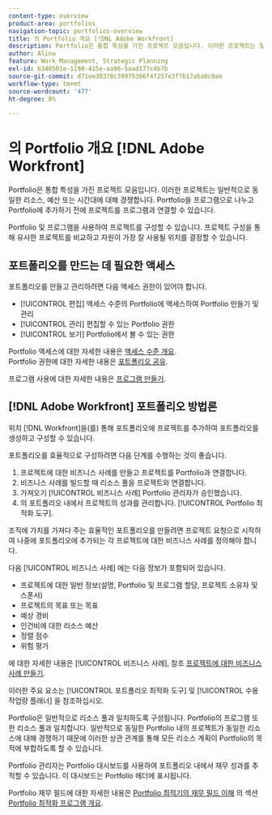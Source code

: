 ```yaml
---
content-type: overview
product-area: portfolios
navigation-topic: portfolios-overview
title: 의 Portfolio 개요 [!DNL Adobe Workfront]
description: Portfolio은 통합 특성을 가진 프로젝트 모음입니다. 이러한 프로젝트는 일반적으로 동일한 리소스, 예산 또는 시간대에 대해 경쟁합니다. Portfolio을 프로그램으로 나누고 Portfolio에 추가하기 전에 프로젝트를 프로그램과 연결할 수 있습니다.
author: Alina
feature: Work Management, Strategic Planning
exl-id: b340501e-1190-415e-aa96-5aad177c4b7b
source-git-commit: d71ee30378c39975366f4f257e3f7b17aba0c0ae
workflow-type: tm+mt
source-wordcount: '477'
ht-degree: 0%

---
```


# 의 Portfolio 개요 [!DNL Adobe Workfront]

<!-- Audited: 1/2024 -->

Portfolio은 통합 특성을 가진 프로젝트 모음입니다. 이러한 프로젝트는 일반적으로 동일한 리소스, 예산 또는 시간대에 대해 경쟁합니다. Portfolio을 프로그램으로 나누고 Portfolio에 추가하기 전에 프로젝트를 프로그램과 연결할 수 있습니다.

Portfolio 및 프로그램을 사용하여 프로젝트를 구성할 수 있습니다. 프로젝트 구성을 통해 유사한 프로젝트를 비교하고 자원이 가장 잘 사용될 위치를 결정할 수 있습니다.

## 포트폴리오를 만드는 데 필요한 액세스

포트폴리오를 만들고 관리하려면 다음 액세스 권한이 있어야 합니다.

* [!UICONTROL 편집] 액세스 수준의 Portfolio에 액세스하여 Portfolio 만들기 및 관리
* [!UICONTROL 관리] 편집할 수 있는 Portfolio 권한
* [!UICONTROL 보기] Portfolio에서 볼 수 있는 권한

Portfolio 액세스에 대한 자세한 내용은 [액세스 수준 개요](../../../administration-and-setup/add-users/access-levels-and-object-permissions/access-levels-overview.md).\
Portfolio 권한에 대한 자세한 내용은 [포트폴리오 공유](../../../workfront-basics/grant-and-request-access-to-objects/share-a-portfolio..md).

프로그램 사용에 대한 자세한 내용은 [프로그램 만들기](../../../manage-work/portfolios/create-and-manage-programs/create-program.md).

## [!DNL Adobe Workfront] 포트폴리오 방법론

위치 [!DNL Workfront]을(를) 통해 포트폴리오에 프로젝트를 추가하여 포트폴리오를 생성하고 구성할 수 있습니다.

포트폴리오를 효율적으로 구성하려면 다음 단계를 수행하는 것이 좋습니다.

1. 프로젝트에 대한 비즈니스 사례를 만들고 프로젝트를 Portfolio과 연결합니다.
1. 비즈니스 사례를 빌드할 때 리소스 풀을 프로젝트와 연결합니다.
1. 가져오기 [!UICONTROL 비즈니스 사례] Portfolio 관리자가 승인했습니다.
1. 의 포트폴리오 내에서 프로젝트의 성과를 관리합니다. [!UICONTROL Portfolio 최적화 도구].

조직에 가치를 가져다 주는 효율적인 포트폴리오를 만들려면 프로젝트 요청으로 시작하여 나중에 포트폴리오에 추가되는 각 프로젝트에 대한 비즈니스 사례를 정의해야 합니다.

다음 [!UICONTROL 비즈니스 사례] 에는 다음 정보가 포함되어 있습니다.

* 프로젝트에 대한 일반 정보(설명, Portfolio 및 프로그램 할당, 프로젝트 소유자 및 스폰서)
* 프로젝트의 목표 또는 목표
* 예상 경비
* 인건비에 대한 리소스 예산
* 정렬 점수
* 위험 평가

에 대한 자세한 내용은 [!UICONTROL 비즈니스 사례], 참조 [프로젝트에 대한 비즈니스 사례 만들기](../../../manage-work/projects/define-a-business-case/create-business-case.md).

이러한 주요 요소는 [!UICONTROL 포트폴리오 최적화 도구] 및 [!UICONTROL 수용작업량 플래너] 을 참조하십시오.

Portfolio은 일반적으로 리소스 풀과 일치하도록 구성됩니다. Portfolio의 프로그램 또한 리소스 풀과 일치합니다. 일반적으로 동일한 Portfolio 내의 프로젝트가 동일한 리소스에 대해 경쟁하기 때문에 이러한 상관 관계를 통해 모든 리소스 계획이 Portfolio의 목적에 부합하도록 할 수 있습니다.

Portfolio 관리자는 Portfolio 대시보드를 사용하여 포트폴리오 내에서 재무 성과를 추적할 수 있습니다. 이 대시보드는 Portfolio 헤더에 표시됩니다.

Portfolio 재무 필드에 대한 자세한 내용은 [Portfolio 최적기의 재무 필드 이해](../../../manage-work/portfolios/portfolio-optimizer/portfolio-optimizer-overview.md#financial-fieds-subsection) 의 섹션 [Portfolio 최적화 프로그램 개요](../../../manage-work/portfolios/portfolio-optimizer/portfolio-optimizer-overview.md).

